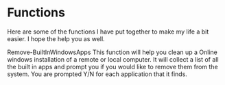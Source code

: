 # Functions

Here are some of the functions I have put together to make my life a bit easier. I hope the help you as well.

Remove-BuiltInWindowsApps
This function will help you clean up a Online windows installation of a remote or local computer. It will collect a list of all the built in apps and prompt you if you would like to remove them from the system. You are prompted Y/N for each application that it finds.

